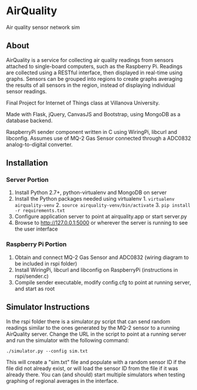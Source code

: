 # AirQuality
Air quality sensor network sim

## About
AirQuality is a service for collecting air quality readings from sensors attached to single-board computers, such as the Raspberry Pi. Readings are collected using a RESTful interface, then displayed in real-time using graphs. Sensors can be grouped into regions to create graphs averaging the results of all sensors in the region, instead of displaying individual sensor readings.

Final Project for Internet of Things class at Villanova University.

Made with Flask, jQuery, CanvasJS and Bootstrap, using MongoDB as a database backend.

RaspberryPi sender component written in C using WiringPi, libcurl and libconfig. Assumes use of MQ-2 Gas Sensor connected through a ADC0832 analog-to-digital converter.

## Installation
### Server Portion
  1. Install Python 2.7+, python-virtualenv and MongoDB on server
  2. Install the Python packages needed using virtualenv
    1. `virtualenv airquality-venv`
    2. `source airquality-venv/bin/activate`
    3. `pip install -r requirements.txt`
  3. Configure application server to point at airquality.app or start server.py
  4. Browse to http://127.0.0.1:5000 or wherever the server is running to see the user interface

### Raspberry Pi Portion
  1. Obtain and connect MQ-2 Gas Sensor and ADC0832 (wiring diagram to be included in rspi folder)
  2. Install WiringPi, libcurl and libconfig on RaspberryPi (instructions in rspi/sender.c)
  3. Compile sender executable, modify config.cfg to point at running server, and start as root

## Simulator Instructions
In the rspi folder there is a simulator.py script that can send random readings similar to the ones generated by the MQ-2 sensor to a running AirQuality server. Change the URL in the script to point at a running server and run the simulator with the following command:

`./simulator.py --config sim.txt`

This will create a "sim.txt" file  and populate with a random sensor ID if the file did not already exist, or will load the sensor ID from the file if it was already there. You can (and should) start multiple simulators when testing graphing of regional averages in the interface.
